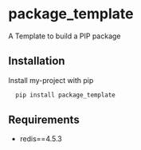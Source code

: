 # package_template
A Template to build a PIP package

## Installation
Install my-project with pip
```bash
  pip install package_template
```
## Requirements
* redis==4.5.3